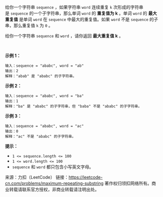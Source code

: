 给你一个字符串 ```sequence``` ，如果字符串 ```word``` 连续重复 ```k``` 次形成的字符串是 ```sequence``` 的一个子字符串，那么单词 ```word``` 的 **重复值为 k** 。单词 ```word``` 的 **最大重复值** 是单词 ```word``` 在 ```sequence``` 中最大的重复值。如果 ```word``` 不是 ```sequence``` 的子串，那么重复值 ```k``` 为 ```0``` 。

给你一个字符串 ```sequence``` 和 ```word``` ，请你返回 **最大重复值 k** 。

 

**示例 1：**
```
输入：sequence = "ababc", word = "ab"
输出：2
解释："abab" 是 "ababc" 的子字符串。
```
**示例 2：**
```
输入：sequence = "ababc", word = "ba"
输出：1
解释："ba" 是 "ababc" 的子字符串，但 "baba" 不是 "ababc" 的子字符串。
```
**示例 3：**
```
输入：sequence = "ababc", word = "ac"
输出：0
解释："ac" 不是 "ababc" 的子字符串。
```

**提示：**

* ```1 <= sequence.length <= 100```
* ```1 <= word.length <= 100```
* ```sequence``` 和 ```word``` 都只包含小写英文字母。

来源：力扣（LeetCode）
链接：https://leetcode-cn.com/problems/maximum-repeating-substring
著作权归领扣网络所有。商业转载请联系官方授权，非商业转载请注明出处。
